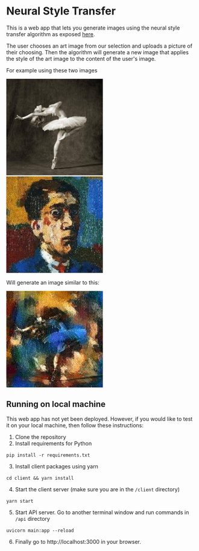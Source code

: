 # Neural Style Transfer

This is a web app that lets you generate images using the neural style transfer algorithm as exposed [here](https://arxiv.org/abs/1508.06576).

The user chooses an art image from our selection and uploads a picture of their choosing. Then the algorithm will generate a new image that applies the style of the art image to the content of the user's image.

For example using these two images

<img src="./images/dancing.jpg" width="256">
<img src='./images/krichner.jpg' width="256">

Will generate an image similar to this:

<img src='./images/kirchner_dancer.jpeg' width="256">

## Running on local machine

This web app has not yet been deployed. However, if you would like to test it on your local machine, then follow these instructions:

1. Clone the repository
2. Install requirements for Python

```
pip install -r requirements.txt
```

3. Install client packages using yarn

```
cd client && yarn install
```

4. Start the client server (make sure you are in the `/client` directory)

```
yarn start
```

5. Start API server. Go to another terminal window and run commands in `/api` directory

```
uvicorn main:app --reload
```

6. Finally go to http://localhost:3000 in your browser.
